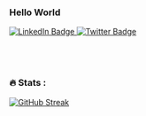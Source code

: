 ### Hello World
<div id="badges">
  <a href="https://www.linkedin.com/in/piotr-gerke-137a05214/">
    <img src="https://img.shields.io/badge/LinkedIn-blue?style=for-the-badge&logo=linkedin&logoColor=white" alt="LinkedIn Badge"/>
  </a>
  <a href="https://twitter.com/piotrgerke">
    <img src="https://img.shields.io/badge/Twitter-blue?style=for-the-badge&logo=twitter&logoColor=white" alt="Twitter Badge"/>
  </a>
</div>
<br/><br/><br/>


### :fire: Stats :
[![GitHub Streak](http://github-readme-streak-stats.herokuapp.com?user=Gerkep&theme=dark&background=000000)](https://git.io/streak-stats)
